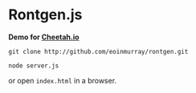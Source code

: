 # Rontgen.js

__Demo for [Cheetah.io](http://cheetah.io)__

    git clone http://github.com/eoinmurray/rontgen.git
    
    node server.js
    
or open `index.html` in a browser.
